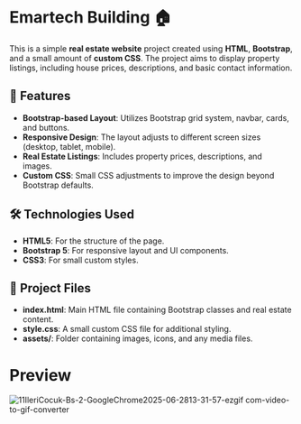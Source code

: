 # Emartech Building 🏠  

This is a simple **real estate website** project created using **HTML**, **Bootstrap**, and a small amount of **custom CSS**. The project aims to display property listings, including house prices, descriptions, and basic contact information.

## 🌟 Features  
- **Bootstrap-based Layout**: Utilizes Bootstrap grid system, navbar, cards, and buttons.  
- **Responsive Design**: The layout adjusts to different screen sizes (desktop, tablet, mobile).  
- **Real Estate Listings**: Includes property prices, descriptions, and images.  
- **Custom CSS**: Small CSS adjustments to improve the design beyond Bootstrap defaults.  

## 🛠️ Technologies Used  
- **HTML5**: For the structure of the page.  
- **Bootstrap 5**: For responsive layout and UI components.  
- **CSS3**: For small custom styles.  

## 📂 Project Files  
- **index.html**: Main HTML file containing Bootstrap classes and real estate content.  
- **style.css**: A small custom CSS file for additional styling.  
- **assets/**: Folder containing images, icons, and any media files. 

# Preview
![11IleriCocuk-Bs-2-GoogleChrome2025-06-2813-31-57-ezgif com-video-to-gif-converter](https://github.com/user-attachments/assets/3ee36938-717c-4f68-ab16-9958a7439b26)
